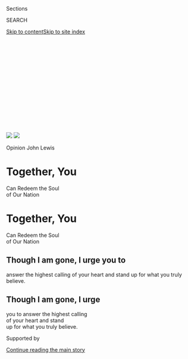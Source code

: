 <div id="app">

<div>

<div>

<div>

<div class="NYTAppHideMasthead css-ikk3s8 e1suatyy0">

<div class="section css-133zg39 e1suatyy2">

<div class="css-eph4ug er09x8g0">

<div class="css-6n7j50">

</div>

<span class="css-1dv1kvn">Sections</span>

<div class="css-10488qs">

<span class="css-1dv1kvn">SEARCH</span>

</div>

[Skip to content](#site-content)[Skip to site
index](#site-index)

</div>

<div class="css-10698na e1huz5gh0">

</div>

</div>

</div>

</div>

<div data-aria-hidden="false">

<div id="site-content" data-role="main">

<div>

<div class="css-1aor85t" style="opacity:0.000000001;z-index:-1;visibility:hidden">

<div class="css-1hqnpie">

<div class="css-epjblv">

<span class="css-17xtcya">[Opinion](/section/opinion)</span><span class="css-x15j1o">|</span><span class="css-fwqvlz">John
Lewis: Together, You Can Redeem the Soul of Our
Nation</span>

</div>

<div class="css-k008qs">

<div class="css-1iwv8en">

<span class="css-18z7m18"></span>

<div>

</div>

</div>

<span class="css-1n6z4y">https://nyti.ms/2P6qaku</span>

<div class="css-1705lsu">

<div class="css-4xjgmj">

<div class="css-4skfbu" data-role="toolbar" data-aria-label="Social Media Share buttons, Save button, and Comments Panel with current comment count" data-testid="share-tools">

  - 
  - 
  - 
  - 
    
    <div class="css-6n7j50">
    
    </div>

  - 
  - 

</div>

</div>

</div>

</div>

</div>

</div>

<div class="section meteredContent css-1r7ky0e" name="articleBody" itemprop="articleBody">

<div id="opheader" class="section interactive-content interactive-size-scoop css-1tqs9x0" data-id="100000007239306">

<div class="css-17ih8de interactive-body" data-sourceid="100000007239306">

<div id="opheader" class="custom-header">

<div class="customheader-art art-wrapper">

![](https://static01.nyt.com/newsgraphics/2020/07/14/op-header/c998714d96ba195218174d25716062b22597e147/h_14047247.jpg)
![](https://static01.nyt.com/newsgraphics/2020/07/14/op-header/c998714d96ba195218174d25716062b22597e147/h_14047247.jpg)

</div>

<div class="headline-wrapper">

<span class="opinion-label"> Opinion </span> <span class="byline-label">
John Lewis
</span>

<div class="underline">

</div>

# Together, You  
Can Redeem the Soul  
of Our Nation

# Together, You  
Can Redeem the Soul  
of Our Nation

## Though I am gone, I urge you to  
answer the highest calling of your heart and stand up for what you truly believe.

## Though I am gone, I urge  
you to answer the highest calling  
of your heart and stand  
up for what you truly believe.

</div>

</div>

</div>

</div>

<div>

<div id="sponsor-wrapper" class="css-1hyfx7x">

<div id="sponsor-slug" class="css-19vbshk">

Supported by

</div>

[Continue reading the main
story](#after-sponsor)

<div id="sponsor" class="ad sponsor-wrapper" style="text-align:center;height:100%;display:block">

</div>

<div id="after-sponsor">

</div>

</div>

<div class="css-186x18t">

</div>

<div class="css-1vkm6nb ehdk2mb0">

# John Lewis: Together, You Can Redeem the Soul of Our Nation

</div>

Though I may not be here with you, I urge you to answer the highest
calling of your heart and stand up for what you truly believe.

<div class="css-18e8msd">

<div class="css-vp77d3 epjyd6m0">

<div class="css-1baulvz">

By <span class="css-1baulvz last-byline" itemprop="name">John
Lewis</span>

<div class="css-8atqhb">

Mr. Lewis, the civil rights leader who died on July 17, wrote this essay
shortly before his death, to be published upon the day of his
[funeral](https://www.nytimes.com/2020/07/30/us/john-lewis-live-funeral.html).

</div>

</div>

</div>

  - July 30,
    2020

  - 
    
    <div class="css-4xjgmj">
    
    <div class="css-pvvomx" data-role="toolbar" data-aria-label="Social Media Share buttons, Save button, and Comments Panel with current comment count" data-testid="share-tools">
    
      - 
      - 
      - 
      - 
        
        <div class="css-6n7j50">
        
        </div>
    
      - 
      - 
    
    </div>
    
    </div>

</div>

<div class="css-mdjrty">

[Leer en
español](https://www.nytimes.com/es/2020/07/30/espanol/opinion/john-lewis-derechos-civiles.html "Read in Spanish")

</div>

</div>

<div class="css-1fanzo5 StoryBodyCompanionColumn">

<div class="css-53u6y8">

**W**hile my time here has now come to an end, I want you to know that
in the last days and hours of my life you inspired me. You filled me
with hope about the next chapter of the great American story when you
used your power to make a difference in our society. Millions of people
motivated simply by human compassion laid down the burdens of division.
Around the country and the world you set aside race, class, age,
language and nationality to demand respect for human dignity.

That is why I had to visit Black Lives Matter Plaza in Washington,
though I was admitted to the hospital the following day. I just had to
see and feel it for myself that, after many years of silent witness, the
truth is still marching on.

Emmett Till was my George Floyd. He was my Rayshard Brooks, Sandra Bland
and Breonna Taylor. He was 14 when he was killed, and I was only 15
years old at the time. I will never ever forget the moment when it
became so clear that he could easily have been me. In those days, fear
constrained us like an imaginary prison, and troubling thoughts of
potential brutality committed for no understandable reason were the
bars.

</div>

</div>

<div class="audioFigureHeading">

### Listen to This Op-Ed

<span class="css-16qbtva">Audio Recording by Audm</span>

</div>

<div class="css-qe9gm7">

<div>

</div>

</div>

<div class="css-1fanzo5 StoryBodyCompanionColumn">

<div class="css-53u6y8">

Though I was surrounded by two loving parents, plenty of brothers,
sisters and cousins, their love could not protect me from the unholy
oppression waiting just outside that family circle. Unchecked,
unrestrained violence and government-sanctioned terror had the power to
turn a simple stroll to the store for some Skittles or an innocent
morning jog down a lonesome country road into a nightmare. If we are to
survive as one unified nation, we must discover what so readily takes
root in our hearts that could rob Mother Emanuel Church in South
Carolina of her brightest and best, shoot unwitting concertgoers in Las
Vegas and choke to death the hopes and dreams of a gifted violinist like
Elijah McClain.

Like so many young people today, I was searching for a way out, or some
might say a way in, and then I heard the voice of Dr. Martin Luther King
Jr. on an old radio. He was talking about the philosophy and discipline
of nonviolence. He said we are all complicit when we tolerate injustice.
He said it is not enough to say it will get better by and by. He said
each of us has a moral obligation to stand up, speak up and speak out.
When you see something that is not right, you must say something. You
must do something. Democracy is not a state. It is an act, and each
generation must do its part to help build what we called the Beloved
Community, a nation and world society at peace with itself.

Ordinary people with extraordinary vision can redeem the soul of America
by getting in what I call good trouble, necessary trouble. Voting and
participating in the democratic process are key. The vote is the most
powerful nonviolent change agent you have in a democratic society. You
must use it because it is not guaranteed. You can lose it.

You must also study and learn the lessons of history because humanity
has been involved in this soul-wrenching, existential struggle for a
very long time. People on every continent have stood in your shoes,
through decades and centuries before you. The truth does not change, and
that is why the answers worked out long ago can help you find solutions
to the challenges of our time. Continue to build union between movements
stretching across the globe because we must put away our willingness to
profit from the exploitation of others.

Though I may not be here with you, I urge you to answer the highest
calling of your heart and stand up for what you truly believe. In my
life I have done all I can to demonstrate that the way of peace, the way
of love and nonviolence is the more excellent way. Now it is your turn
to let freedom ring.

When historians pick up their pens to write the story of the 21st
century, let them say that it was your generation who laid down the
heavy burdens of hate at last and that peace finally triumphed over
violence, aggression and war. So I say to you, walk with the wind,
brothers and sisters, and let the spirit of peace and the power of
everlasting love be your guide.

-----

John Lewis, the civil rights leader and congressman who died on July 17,
wrote this essay shortly before his death.

</div>

</div>

<div>

</div>

<div class="css-1fanzo5 StoryBodyCompanionColumn">

<div class="css-53u6y8">

*The Times is committed to publishing* [*a diversity of
letters*](https://slack-redir.net/link?url=https%3A%2F%2Fwww.nytimes.com%2F2019%2F01%2F31%2Fopinion%2Fletters%2Fletters-to-editor-new-york-times-women.html)
*to the editor. We’d like to hear what you think about this or any of
our articles. Here are some*
[*tips*](https://slack-redir.net/link?url=https%3A%2F%2Fhelp.nytimes.com%2Fhc%2Fen-us%2Farticles%2F115014925288-How-to-submit-a-letter-to-the-editor)*.
And here’s our email:*
[*letters@nytimes.com*](mailto:letters@nytimes.com)*.*

*Follow The New York Times Opinion section on*
[*Facebook*](https://slack-redir.net/link?url=https%3A%2F%2Fwww.facebook.com%2Fnytopinion)*,*
[*Twitter
(@NYTopinion)*](https://slack-redir.net/link?url=http%3A%2F%2Ftwitter.com%2FNYTOpinion)
*and*
[*Instagram*](https://slack-redir.net/link?url=https%3A%2F%2Fwww.instagram.com%2Fnytopinion%2F)*.*

*Photograph of John Lewis by David Deal/Redux*

</div>

</div>

</div>

<div>

</div>

<div>

</div>

<div>

</div>

<div>

<div id="bottom-wrapper" class="css-1ede5it">

<div id="bottom-slug" class="css-l9onyx">

Advertisement

</div>

[Continue reading the main
story](#after-bottom)

<div id="bottom" class="ad bottom-wrapper" style="text-align:center;height:100%;display:block;min-height:90px">

</div>

<div id="after-bottom">

</div>

</div>

</div>

</div>

</div>

## Site Index

<div>

</div>

## Site Information Navigation

  - [© <span>2020</span> <span>The New York Times
    Company</span>](https://help.nytimes.com/hc/en-us/articles/115014792127-Copyright-notice)

<!-- end list -->

  - [NYTCo](https://www.nytco.com/)
  - [Contact
    Us](https://help.nytimes.com/hc/en-us/articles/115015385887-Contact-Us)
  - [Work with us](https://www.nytco.com/careers/)
  - [Advertise](https://nytmediakit.com/)
  - [T Brand Studio](http://www.tbrandstudio.com/)
  - [Your Ad
    Choices](https://www.nytimes.com/privacy/cookie-policy#how-do-i-manage-trackers)
  - [Privacy](https://www.nytimes.com/privacy)
  - [Terms of
    Service](https://help.nytimes.com/hc/en-us/articles/115014893428-Terms-of-service)
  - [Terms of
    Sale](https://help.nytimes.com/hc/en-us/articles/115014893968-Terms-of-sale)
  - [Site
    Map](https://spiderbites.nytimes.com)
  - [Help](https://help.nytimes.com/hc/en-us)
  - [Subscriptions](https://www.nytimes.com/subscription?campaignId=37WXW)

</div>

</div>

</div>

</div>

